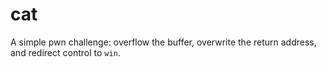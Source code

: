 # cat

A simple pwn challenge: overflow the buffer, overwrite the return address, and
redirect control to `win`.
